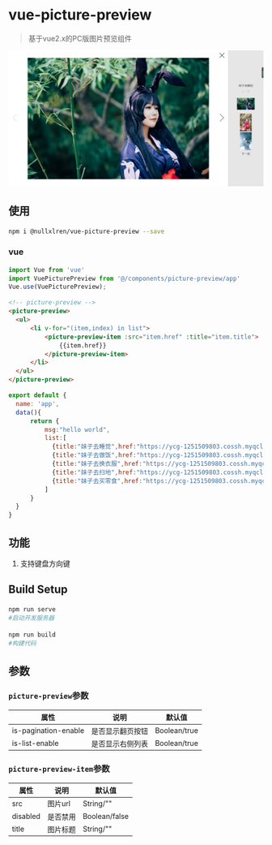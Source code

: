 # vue-picture-preview

> 基于vue2.x的PC版图片预览组件

![image](./images/20180502164804.png)

## 使用

```bash
npm i @nullxlren/vue-picture-preview --save
```

### vue

```javascript
import Vue from 'vue'
import VuePicturePreview from '@/components/picture-preview/app'
Vue.use(VuePicturePreview);
```

```html
<!-- picture-preview -->
<picture-preview>
  <ul>
      <li v-for="(item,index) in list">
          <picture-preview-item :src="item.href" :title="item.title">
              {{item.href}}
          </picture-preview-item>
      </li>
  </ul>
</picture-preview>
```

```javascript
export default {
  name: 'app',
  data(){
      return {
          msg:"hello world",
          list:[
            {title:"妹子去睡觉",href:"https://ycg-1251509803.cossh.myqcloud.com/activity/works/avatar-1521115361957.jpg"},
            {title:"妹子去做饭",href:"https://ycg-1251509803.cossh.myqcloud.com/activity/works/avatar-1521115092303.jpeg"},
            {title:"妹子去换衣服",href:"https://ycg-1251509803.cossh.myqcloud.com/activity/works/avatar-1521115961751.jpg"},
            {title:"妹子去扫地",href:"https://ycg-1251509803.cossh.myqcloud.com/activity/works/avatar-1521114009969.jpg"},
            {title:"妹子去买零食",href:"https://ycg-1251509803.cossh.myqcloud.com/activity/works/avatar-1521114710785.jpg"}
          ]
      }
  }
}
```

## 功能

1. 支持键盘方向键

## Build Setup

``` bash
npm run serve
#启动开发服务器

npm run build
#构建代码
```
## 参数

### `picture-preview`参数

属性 | 说明 | 默认值
----------|--------|---------
is-pagination-enable | 是否显示翻页按钮 | Boolean/true
is-list-enable | 是否显示右侧列表 | Boolean/true

### `picture-preview-item`参数

属性 | 说明 | 默认值
----------|--------|---------
src | 图片url | String/""
disabled | 是否禁用 | Boolean/false
title | 图片标题 |  String/""
